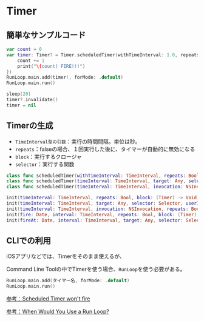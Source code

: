 # Timer

## 簡単なサンプルコード

```swift
var count = 0
var timer: Timer? = Timer.scheduledTimer(withTimeInterval: 1.0, repeats: true, block: { timer in
	count += 1
	print("\(count) FIRE!!!")
})
RunLoop.main.add(timer!, forMode: .default)
RunLoop.main.run()

sleep(20)
timer?.invalidate()
timer = nil
```

## Timerの生成

* `TimeInterval型の引数`：実行の時間間隔。単位は秒。
* `repeats`：falseの場合、１回実行した後に、タイマーが自動的に無効になる
* `block`：実行するクロージャ
* `selector`：実行する関数

```swift
class func scheduledTimer(withTimeInterval: TimeInterval, repeats: Bool, block: (Timer) -> Void) -> Timer
class func scheduledTimer(timeInterval: TimeInterval, target: Any, selector: Selector, userInfo: Any?, repeats: Bool) -> Timer
class func scheduledTimer(timeInterval: TimeInterval, invocation: NSInvocation, repeats: Bool) -> Timer

init(timeInterval: TimeInterval, repeats: Bool, block: (Timer) -> Void)
init(timeInterval: TimeInterval, target: Any, selector: Selector, userInfo: Any?, repeats: Bool)
init(timeInterval: TimeInterval, invocation: NSInvocation, repeats: Bool)
init(fire: Date, interval: TimeInterval, repeats: Bool, block: (Timer) -> Void)
init(fireAt: Date, interval: TimeInterval, target: Any, selector: Selector, userInfo: Any?, repeats: Bool)
```

## CLIでの利用

iOSアプリなどでは、Timerをそのまま使えるが、

Command Line Toolの中でTimerを使う場合、`RunLoop`を使う必要がある。

```swift
RunLoop.main.add(タイマー名, forMode: .default)
RunLoop.main.run()
```

[参考：Scheduled Timer won't fire](https://stackoverflow.com/questions/45021881/scheduled-timer-wont-fire)

[参考：When Would You Use a Run Loop?](https://developer.apple.com/library/content/documentation/Cocoa/Conceptual/Multithreading/RunLoopManagement/RunLoopManagement.html#//apple_ref/doc/uid/10000057i-CH16-SW24)

